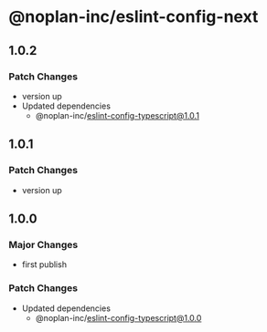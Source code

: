 # @noplan-inc/eslint-config-next

## 1.0.2

### Patch Changes

- version up
- Updated dependencies
  - @noplan-inc/eslint-config-typescript@1.0.1

## 1.0.1

### Patch Changes

- version up

## 1.0.0

### Major Changes

- first publish

### Patch Changes

- Updated dependencies
  - @noplan-inc/eslint-config-typescript@1.0.0
